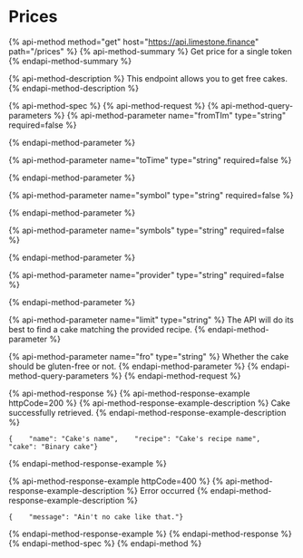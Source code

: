 # Prices

{% api-method method="get" host="https://api.limestone.finance" path="/prices" %}
{% api-method-summary %}
Get price for a single token
{% endapi-method-summary %}

{% api-method-description %}
This endpoint allows you to get free cakes.
{% endapi-method-description %}

{% api-method-spec %}
{% api-method-request %}
{% api-method-query-parameters %}
{% api-method-parameter name="fromTIm" type="string" required=false %}

{% endapi-method-parameter %}

{% api-method-parameter name="toTime" type="string" required=false %}

{% endapi-method-parameter %}

{% api-method-parameter name="symbol" type="string" required=false %}

{% endapi-method-parameter %}

{% api-method-parameter name="symbols" type="string" required=false %}

{% endapi-method-parameter %}

{% api-method-parameter name="provider" type="string" required=false %}

{% endapi-method-parameter %}

{% api-method-parameter name="limit" type="string" %}
The API will do its best to find a cake matching the provided recipe.
{% endapi-method-parameter %}

{% api-method-parameter name="fro" type="string" %}
Whether the cake should be gluten-free or not.
{% endapi-method-parameter %}
{% endapi-method-query-parameters %}
{% endapi-method-request %}

{% api-method-response %}
{% api-method-response-example httpCode=200 %}
{% api-method-response-example-description %}
Cake successfully retrieved.
{% endapi-method-response-example-description %}

```text
{    "name": "Cake's name",    "recipe": "Cake's recipe name",    "cake": "Binary cake"}
```
{% endapi-method-response-example %}

{% api-method-response-example httpCode=400 %}
{% api-method-response-example-description %}
Error occurred
{% endapi-method-response-example-description %}

```text
{    "message": "Ain't no cake like that."}
```
{% endapi-method-response-example %}
{% endapi-method-response %}
{% endapi-method-spec %}
{% endapi-method %}

